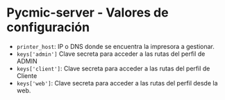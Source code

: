 # Pycmic-server - Valores de configuración

- `printer_host`: IP o DNS donde se encuentra la impresora a gestionar.
- `keys['admin']` Clave secreta para acceder a las rutas del perfil de ADMIN
- `keys['client']`: Clave secreta para acceder a las rutas del perfil de Cliente
- `keys['web']`: Clave secreta para acceder a las rutas del perfil desde la web.